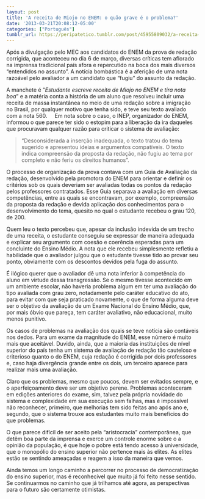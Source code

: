 ```yaml
---
layout: post
title: 'A receita de Miojo no ENEM: o quão grave é o problema?'
date: '2013-03-21T20:08:12-05:00'
categories: ["Português"]
tumblr_url: https://peripatetico.tumblr.com/post/45955809032/a-receita-de-miojo-no-enem-o-qu%C3%A3o-grave-%C3%A9-o
---
```

Após a divulgação pelo MEC aos candidatos do ENEM da prova de redação corrigida, que aconteceu no dia 6 de março, diversas críticas tem aflorado na imprensa tradicional país afora e repercutido na boca dos mais diversos “entendidos no assunto”. A notícia bombástica é a aferição de uma nota razoável pelo avaliador a um candidato que “fugiu” do assunto da redação.

A manchete é “_Estudante escreve receita de Miojo no ENEM e tira nota boa_” e a matéria conta a história de um aluno que resolveu incluir uma receita de massa instantânea no meio de uma redação sobre a imigração no Brasil, por qualquer motivo que tenha sido, e teve seu texto avaliado com a nota 560.&nbsp;&nbsp;&nbsp;&nbsp; Em nota sobre o caso, o INEP, organizador do ENEM, informou o que parece ter sido o estopim para a liberação da ira daqueles que procuravam qualquer razão para criticar o sistema de avaliação:

> “Desconsiderada a inserção inadequada, o texto tratou do tema sugerido e apresentou ideias e argumentos compatíveis. O texto indica compreensão da proposta da redação, não fugiu ao tema por completo e não feriu os direitos humanos”.

O processo de organização da prova contava com um Guia de Avaliação da redação, desenvolvido pela promotora do ENEM para orientar e definir os critérios sob os quais deveriam ser avaliadas todas os pontos da redação pelos professores contratados. Esse Guia separava a avaliação em diversas competências, entre as quais se encontravam, por exemplo, compreensão da proposta da redação e devida aplicação dos conhecimentos para o desenvolvimento do tema, quesito no qual o estudante recebeu o grau 120, de 200.

Quem leu o texto percebeu que, apesar da inclusão indevida de um trecho de uma receita, o estudante conseguiu se expressar de maneira adequada e explicar seu argumento com coesão e coerência esperadas para um concluinte do Ensino Médio. A nota que ele recebeu simplesmente refletiu a habilidade que o avaliador julgou que o estudante tivesse tido ao provar seu ponto, obviamente com os descontos devidos pela fuga do assunto.

É ilógico querer que o avaliador dê uma nota inferior à competência do aluno em virtude dessa transgressão. Se o mesmo tivesse acontecido em um ambiente escolar, não haveria problema algum em ter uma avaliação do tipo avaliada com grau zero, notadamente pelo caráter educativo do ato, para evitar com que seja praticado novamente, o que de forma alguma deve ser o objetivo da avaliação de um Exame Nacional do Ensino Médio, que, por mais óbvio que pareça, tem caráter avaliativo, não educacional, muito menos punitivo.

Os casos de problemas na avaliação dos quais se teve notícia são contáveis nos dedos. Para um exame da magnitude do ENEM, esse número é muito mais que aceitável. Duvido, ainda, que a maioria das instituições de nível superior do país tenha um sistema de avaliação de redação tão cauteloso e criterioso quanto o do ENEM, cuja redação é corrigida por dois professores e, caso haja divergência grande entre os dois, um terceiro aparece para realizar mais uma avaliação.

Claro que os problemas, mesmo que poucos, devem ser evitados sempre, e o aperfeiçoamento deve ser um objetivo perene. Problemas aconteceram em edições anteriores do exame, sim, talvez pela própria novidade do sistema e complexidade em sua execução sem falhas, mas é impossível não reconhecer, primeiro, que melhorias tem sido feitas ano após ano e, segundo, que o sistema trouxe aos estudantes muito mais benefícios do que problemas.

O que parece difícil de ser aceito pela “aristocracia” contemporânea, que detêm boa parte da imprensa e exerce um controle enorme sobre o a opinião da população, é que hoje o pobre está tendo acesso à universidade, que o monopólio do ensino superior não pertence mais às elites. As elites estão se sentindo ameaçadas e reagem a isso da maneira que vemos.

Ainda temos um longo caminho a percorrer no processo de democratização do ensino superior, mas é reconhecível que muito já foi feito nesse sentido. Se continuarmos no caminho que já trilhamos até agora, as perspectivas para o futuro são certamente otimistas.

